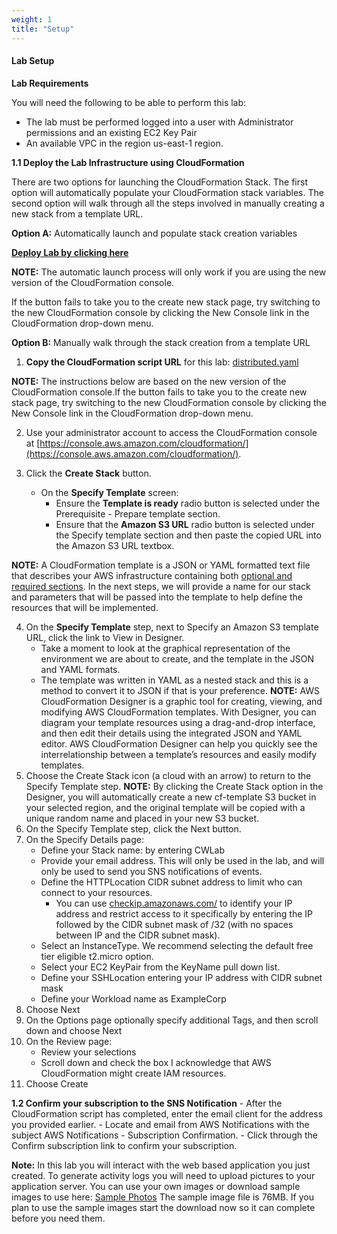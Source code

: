 ```yaml
---
weight: 1
title: "Setup"
---
```


#### Lab Setup 
 
**Lab Requirements** 
 
You will need the following to be able to perform this lab: 
 
* The lab must be performed logged into a user with Administrator permissions and an existing EC2 Key Pair 
* An available VPC in the region us-east-1 region. 
 
**1.1 Deploy the Lab Infrastructure using CloudFormation** 
 
There are two options for launching the CloudFormation Stack. The first option will automatically populate your CloudFormation stack variables. The second option will walk through all the steps involved in manually creating a new stack from a template URL. 
 
**Option A:** Automatically launch and populate stack creation variables 
 
[**Deploy Lab by clicking here**](https://console.aws.amazon.com/cloudformation/home#/stacks/new?region=us-east-1&stackName=CWLab&templateURL=https://s3.amazonaws.com/workshop.aws-management.tools/cloudwatch/templates/distributed.yaml) 
 
**NOTE:** The automatic launch process will only work if you are using the new version of the CloudFormation console. 
 
If the button fails to take you to the create new stack page, try switching to the new CloudFormation console by clicking the New Console link in the CloudFormation drop-down menu. 
 
**Option B:** Manually walk through the stack creation from a template URL 
 
1. **Copy the CloudFormation script URL** for this lab: [distributed.yaml](https://s3.amazonaws.com/workshop.aws-management.tools/cloudwatch/templates/distributed.yaml)

**NOTE:** The instructions below are based on the new version of the CloudFormation console.If the button fails to take you to the create new stack page, try switching to the new CloudFormation console by clicking the New Console link in the CloudFormation drop-down menu. 

2. Use your administrator account to access the CloudFormation console at [https://console.aws.amazon.com/cloudformation/](https://console.aws.amazon.com/cloudformation/). 

3. Click the **Create Stack** button. 
    - On the **Specify Template** screen: 
        - Ensure the **Template is ready** radio button is selected under the Prerequisite - Prepare template section. 
        - Ensure that the **Amazon S3 URL** radio button is selected under the Specify template section and then paste the copied URL into the Amazon S3 URL textbox. 

**NOTE:** A CloudFormation template is a JSON or YAML formatted text file that describes your AWS infrastructure containing both [optional and required sections](https://docs.aws.amazon.com/AWSCloudFormation/latest/UserGuide/template-anatomy.html). In the next steps, we will provide a name for our stack and parameters that will be passed into the template to help define the resources that will be implemented. 

4. On the **Specify Template** step, next to Specify an Amazon S3 template URL, click the link to View in Designer. 
    - Take a moment to look at the graphical representation of the environment we are about to create, and the template in the JSON and YAML formats. 
    - The template was written in YAML as a nested stack and this is a method to convert it to JSON if that is your preference. 
**NOTE:** AWS CloudFormation Designer is a graphic tool for creating, viewing, and modifying AWS CloudFormation templates. With Designer, you can diagram your template resources using a drag-and-drop interface, and then edit their details using the integrated JSON and YAML editor. AWS CloudFormation Designer can help you quickly see the interrelationship between a template’s resources and easily modify templates. 
5. Choose the Create Stack icon (a cloud with an arrow) to return to the Specify Template step. 
**NOTE:** By clicking the Create Stack option in the Designer, you will automatically create a new cf-template S3 bucket in your selected region, and the original template will be copied with a unique random name and placed in your new S3 bucket. 
6. On the Specify Template step, click the Next button. 
7. On the Specify Details page: 
    - Define your Stack name: by entering CWLab 
    - Provide your email address. This will only be used in the lab, and will only be used to send you SNS notifications of events. 
    - Define the HTTPLocation CIDR subnet address to limit who can connect to your resources. 
        - You can use [checkip.amazonaws.com/](http://checkip.amazonaws.com/) to identify your IP address and restrict access to it specifically by entering the IP followed by the CIDR subnet mask of /32 (with no spaces between IP and the CIDR subnet mask). 
    - Select an InstanceType. We recommend selecting the default free tier eligible t2.micro option. 
    - Select your EC2 KeyPair from the KeyName pull down list. 
    - Define your SSHLocation entering your IP address with CIDR subnet mask 
    - Define your Workload name as ExampleCorp 
8. Choose Next 
9. On the Options page optionally specify additional Tags, and then scroll down and choose Next 
10. On the Review page: 
    - Review your selections 
    - Scroll down and check the box I acknowledge that AWS CloudFormation might create IAM resources. 
11. Choose Create 
 
**1.2 Confirm your subscription to the SNS Notification** 
    - After the CloudFormation script has completed, enter the email client for the address you provided earlier. 
    - Locate and email from AWS Notifications with the subject AWS Notifications - Subscription Confirmation. 
    - Click through the Confirm subscription link to confirm your subscription. 
 
**Note:** In this lab you will interact with the web based application you just created. To generate activity logs you will need to upload pictures to your application server. You can use your own images or download sample images to use here: [Sample Photos](https://workshop.aws-management.tools/cloudwatch/templates/sample-photos.zip) The sample image file is 76MB. If you plan to use the sample images start the download now so it can complete before you need them. 
 
